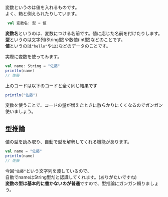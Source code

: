 変数というのは値を入れるものです。  
よく、箱と例えられたりしています。
```scala
 val 変数名: 型 = 値
```

**変数名**というのは、変数につける名前です。値に応じた名前を付けたりします。  
**型**というのは文字列(String型)や数値(Int型)などのことです。  
**値**というのは`"hello"`や`123`などのデータのことです。  

実際に変数を使ってみます。  
```scala
val name: String = "佐藤"
println(name)
// 佐藤
```

上のコードは以下のコードと全く同じ結果です
```scala
println("佐藤")
```

変数を使うことで、コードの量が増えたときに散らかりにくくなるのでガンガン使いましょう。  

## 型推論
値の型を読み取り、自動で型を解釈してくれる機能があります。
```scala
val name = "佐藤"
println(name)
// 佐藤
```

今回`"佐藤"`という文字列を渡しているので、  
自動でnameはString型だと認識してくれます。(ありがたいですね)  
**変数の型は基本的に書かないのが普通**ですので、型推論にガンガン頼りましょう。
